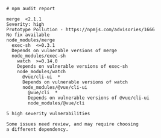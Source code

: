     # npm audit report

    merge  <2.1.1
    Severity: high
    Prototype Pollution - https://npmjs.com/advisories/1666
    No fix available
    node_modules/merge
      exec-sh  <=0.3.1
      Depends on vulnerable versions of merge
      node_modules/exec-sh
        watch  >=0.14.0
        Depends on vulnerable versions of exec-sh
        node_modules/watch
          @vue/cli-ui  *
          Depends on vulnerable versions of watch
          node_modules/@vue/cli-ui
            @vue/cli  *
            Depends on vulnerable versions of @vue/cli-ui
            node_modules/@vue/cli

    5 high severity vulnerabilities

    Some issues need review, and may require choosing
    a different dependency.
